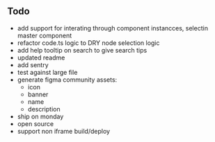 ## Todo

- add support for interating through component instancces, selectin master component
- refactor code.ts logic to DRY node selection logic
- add help tooltip on search to give search tips
- updated readme
- add sentry
- test against large file
- generate figma community assets:
  - icon
  - banner
  - name
  - description
- ship on monday
- open source
- support non iframe build/deploy  